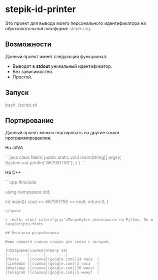# stepik-id-printer

Это проект для вывода моего персонального идентификатора на *образовательной платформе* <span style="color:gray">stepik.org</span>.

## Возможности

Данный проект имеет следующий функционал.

- Выводит в **stdout** уникальный идентификатор.
- Без зависимостей.
- Простой.

## Запуск

<span style="color:gray">bash ./script.sh</span>

## Портирование

Данный проект можно портировать на другие языки программированпия.

На JAVA

<span style="color:gray">
```java
class Main{
    public static void main(String[] args){
        System.out.println("467951759");  
    }
}
```
</span>

На C++

<span style="color:gray">
```cpp
#include <iostream>

using namespace std;

int main(){
    cout << 467951759 << endl;
    return 0;
}
```
</span>

> :bulb: <font color="gray">Попробуйте реализовать на Python, Go и JavaScript</font>

## Контакты разработчика

Ниже найдите список ссылок для связи с автором.

|Платформа|Ссылка|Отвечу за|
|---------|------|---------|
|Почта    |[ссылка](google.com)|24 часа  |
|LinkedIn |[ссылка](google.com)|3 часа   |
|WhatsApp |[ссылка](google.com)|30 минут |
|Telagram |[ссылка](google.com)|5 минут  |
